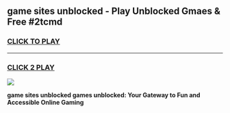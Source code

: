 
## game sites unblocked - Play Unblocked Gmaes & Free #2tcmd
<h3>
<a href="https://news.freeplayer.one?title=game_sites_unblocked&ref=03M">CLICK TO PLAY</a></h3>
<hr>

<h3>
<a href="https://news.freeplayer.one?title=game_sites_unblocked&ref=03M">CLICK 2 PLAY</a>
  
</h3>

<a href="https://news.freeplayer.one?title=game_sites_unblocked&ref=03M"><img src="https://clearcache.store/games.png"></a>


**game sites unblocked games unblocked: Your Gateway to Fun and Accessible Online Gaming**

